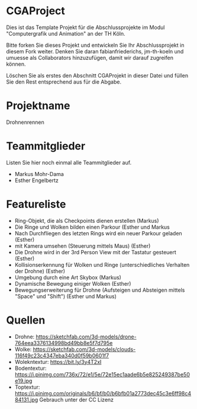# CGAProject
Dies ist das Template Projekt für die Abschlussprojekte im Modul "Computergrafik und Animation" an der TH Köln.

Bitte forken Sie dieses Projekt und entwickeln Sie Ihr Abschlussprojekt in diesem Fork weiter. Denken Sie daran fabianfriederichs, jm-th-koeln und umuesse als Collaborators hinzuzufügen, damit wir darauf zugreifen können.

Löschen Sie als erstes den Abschnitt CGAProjekt in dieser Datei und füllen Sie den Rest entsprechend aus für die Abgabe.

# Projektname
Drohnenrennen

# Teammitglieder
Listen Sie hier noch einmal alle Teammitglieder auf.
- Markus Mohr-Dama
- Esther Engelbertz

# Featureliste
- Ring-Objekt, die als Checkpoints dienen erstellen (Markus)
- Die Ringe und Wolken bilden einen Parkour (Esther und Markus
- Nach Durchfliegen des letzten Rings wird ein neuer Parkour geladen (Esther)
- mit Kamera umsehen (Steuerung mittels Maus) (Esther)
- Die Drohne wird in der 3rd Person View mit der Tastatur gesteuert (Esther)
- Kollisionserkennung für Wolken und Ringe (unterschiedliches Verhalten der Drohne) (Esther)
- Umgebung durch eine Art Skybox (Markus)
- Dynamische Bewegung einiger Wolken (Esther)
- Bewegungserweiterung für Drohne (Aufsteigen und Absteigen mittels "Space" und "Shift") (Esther und Markus)


# Quellen
- Drohne: https://sketchfab.com/3d-models/drone-764eea3376134998bd49bb8e5f7d795e
- Wolke: https://sketchfab.com/3d-models/clouds-116f49c23c4347eba340d0f59b0601f7
- Wolekntextur: https://bit.ly/3y4T2xI
- Bodentextur: https://i.pinimg.com/736x/72/e1/5e/72e15ec1aade6b5e825249387be50e19.jpg
- Toptextur: https://i.pinimg.com/originals/b6/bf/b0/b6bfb01a2773dec45c3e6ff98c484131.jpg
Gebrauch unter der CC Lizenz
